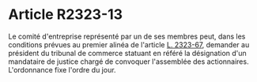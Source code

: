 # Article R2323-13

 

  
Le comité d'entreprise représenté par un de ses membres peut, dans les conditions prévues au premier alinéa de l'article [L. 2323-67][1], demander au président du tribunal de commerce statuant en référé la désignation d'un mandataire de justice chargé de convoquer l'assemblée des actionnaires.   
L'ordonnance fixe l'ordre du jour.

 [1]: /affichCodeArticle.do?cidTexte=LEGITEXT000006072050&idArticle=LEGIARTI000006902000&dateTexte=&categorieLien=cid